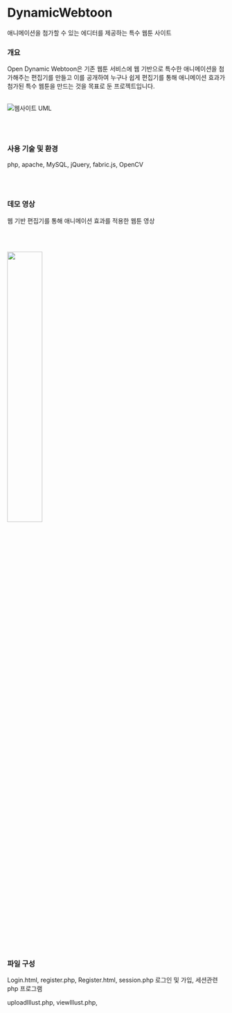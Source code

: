 # DynamicWebtoon
애니메이션을 첨가할 수 있는 에디터를 제공하는 특수 웹툰 사이트

### 개요

Open Dynamic Webtoon은 기존 웹툰 서비스에 웹 기반으로 특수한 애니메이션을 첨가해주는 편집기를 만들고 
이를 공개하여 누구나 쉽게 편집기를 통해 애니메이션 효과가 첨가된 특수 웹툰을 만드는 것을 목표로 둔 프로젝트입니다.
</br>
</br>

![웹사이트 UML](https://user-images.githubusercontent.com/12217092/189481792-503e5f7c-a6fd-407b-ae99-6480b3abf16e.png)

</br>
</br>

### 사용 기술 및 환경
php, apache, MySQL, jQuery, fabric.js, OpenCV

</br>
</br>

### 데모 영상
웹 기반 편집기를 통해 애니메이션 효과를 적용한 웹툰 영상

</br>
</br>


<img src="https://user-images.githubusercontent.com/12217092/189482411-cc51d18e-047e-447f-aa8a-010fce9b462c.gif" width="40%" height="40%"></img>

</br>
</br>


### 파일 구성
Login.html, register.php, Register.html, session.php
로그인 및 가입, 세션관련 php 프로그램</br>

uploadIllust.php, viewIllust.php, 